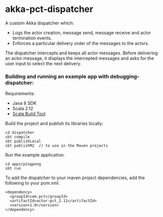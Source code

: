 akka-pct-dispatcher
=========================

A custom Akka dispatcher which:

- Logs the actor creation, message send, message receive and actor termination events.
- Enforces a particular delivery order of the messages to the actors. 

The dispatcher intercepts and keeps all actor messages. Before delivering an actor message, it displays the intercepted messages and asks for the user input to select the next delivery.


### Building and running an example app with debugging-dispatcher:

Requirements:

- Java 8 SDK
- Scala 2.12
- [Scala Build Tool](http://www.scala-sbt.org/) 

Build the project and publish its libraries locally:

```
cd dispatcher
sbt compile
sbt publishLocal
sbt publishM2  // to use in the Maven projects
```


Run the example application:

```
cd apps/pingpong
sbt run
```

To add the dispatcher to your maven project dependencies, add the following to your pom.xml.

 ```
 <dependency>
   <groupId>com.pct</groupId>
   <artifactId>actor-pct_2.11</artifactId>
   <version>1.0</version>
 </dependency>
  ```
  
  